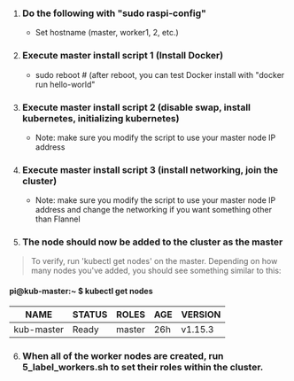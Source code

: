 1. ### Do the following with "sudo raspi-config"  
    * Set hostname (master, worker1, 2, etc.)  
  
2. ### Execute master install script 1 (Install Docker)
    * sudo reboot # (after reboot, you can test Docker install with "docker run hello-world"
 
3. ### Execute master install script 2 (disable swap, install kubernetes, initializing kubernetes)
    * Note: make sure you modify the script to use your master node IP address
  
4. ### Execute master install script 3 (install networking, join the cluster)
    * Note: make sure you modify the script to use your master node IP address and change the networking if you want something other than Flannel

5. ### The node should now be added to the cluster as the master
> To verify, run 'kubectl get nodes' on the master.  Depending on how many nodes you've added, you should see something similar to this:
#### pi@kub-master:~ $ kubectl get nodes
| NAME       | STATUS | ROLES  | AGE | VERSION |
| ---------- | ------ | ------ | --- | ------- |
| kub-master | Ready  | master | 26h | v1.15.3 |

6. ### When all of the worker nodes are created, run 5_label_workers.sh to set their roles within the cluster.
